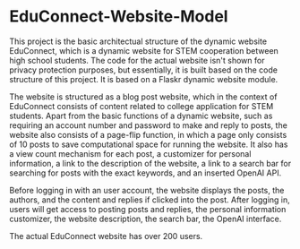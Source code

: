 # EduConnect-Website-Model

This project is the basic architectual structure of the dynamic website EduConnect, which is a dynamic website for STEM cooperation between high school students. The code for the actual website isn't shown for privacy protection purposes, but essentially, it is built based on the code structure of this project. It is based on a Flaskr dynamic website module.

The website is structured as a blog post website, which in the context of EduConnect consists of content related to college application for STEM students. Apart from the basic functions of a dynamic website, such as requiring an account number and password to make and reply to posts, the website also consists of a page-flip function, in which a page only consists of 10 posts to save computational space for running the website. It also has a view count mechanism for each post, a customizer for personal information, a link to the description of the website, a link to a search bar for searching for posts with the exact keywords, and an inserted OpenAI API.

Before logging in with an user account, the website displays the posts, the authors, and the content and replies if clicked into the post. After logging in, users will get access to posting posts and replies, the personal information customizer, the website description, the search bar, the OpenAI interface.

The actual EduConnect website has over 200 users. 
